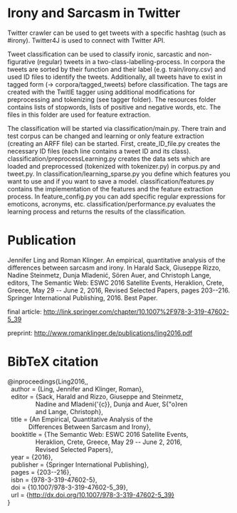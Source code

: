 # Irony and Sarcasm in Twitter

Twitter crawler can be used to get tweets with a specific hashtag (such as #irony).
Twitter4J is used to connect with Twitter API.

Tweet classification can be used to classify ironic, sarcastic and non-figurative (regular) tweets in a two-class-labelling-process.
In corpora the tweets are sorted by their function and their label (e.g. train/irony.csv) and used ID files to identify the tweets.
Additionally, all tweets have to exist in tagged form (-> corpora/tagged_tweets) before classification. 
The tags are created with the TwitIE tagger using additional modifications for preprocessing and tokenizing (see tagger folder).
The resources folder contains lists of stopwords, lists of positive and negative words, etc. The files in this folder are used for feature extraction.

The classification will be started via classification/main.py. 
There train and test corpus can be changed and learning or only feature extraction (creating an ARFF file) can be started.
First, create_ID_file.py creates the necessary ID files (each line contains a tweet ID and its class).
classification/preprocessLearning.py creates the data sets which are loaded and preprocessed (tokenized with tokenizer.py) in corpus.py and tweet.py.
In classification/learning_sparse.py you define which features you want to use and if you want to save a model.
classification/features.py contains the implementation of the features and the feature extraction process. 
In feature_config.py you can add specific regular expressions for emoticons, acronyms, etc.
classification/performance.py evaluates the learning process and returns the results of the classification.

# Publication

Jennifer Ling and Roman Klinger. An empirical, quantitative analysis of the differences between sarcasm and irony. In Harald Sack, Giuseppe Rizzo, Nadine Steinmetz, Dunja Mladenić, Sören Auer, and Christoph Lange, editors, The Semantic Web: ESWC 2016 Satellite Events, Heraklion, Crete, Greece, May 29 -- June 2, 2016, Revised Selected Papers, pages 203--216. Springer International Publishing, 2016. Best Paper. 

final article: http://link.springer.com/chapter/10.1007%2F978-3-319-47602-5_39

preprint: http://www.romanklinger.de/publications/ling2016.pdf

# BibTeX citation

@inproceedings{Ling2016,,<br/>
&nbsp;&nbsp;author = {Ling, Jennifer and Klinger, Roman},<br/>
&nbsp;&nbsp;editor = {Sack, Harald and Rizzo, Giuseppe and Steinmetz,<br/>
&nbsp;&nbsp;&nbsp;&nbsp;&nbsp;&nbsp;&nbsp;&nbsp;&nbsp;&nbsp;&nbsp;&nbsp;&nbsp;&nbsp;&nbsp;&nbsp;Nadine and Mladeni{\'{c}}, Dunja and Auer, S{\"o}ren <br/>
&nbsp;&nbsp;&nbsp;&nbsp;&nbsp;&nbsp;&nbsp;&nbsp;&nbsp;&nbsp;&nbsp;&nbsp;&nbsp;&nbsp;&nbsp;&nbsp;and Lange, Christoph}, <br/>
&nbsp;&nbsp;title = {An Empirical, Quantitative Analysis of the <br/>
&nbsp;&nbsp;&nbsp;&nbsp;&nbsp;&nbsp;&nbsp;&nbsp;&nbsp;&nbsp;&nbsp;&nbsp;Differences Between Sarcasm and Irony}, <br/>
&nbsp;&nbsp;booktitle = {The Semantic Web: ESWC 2016 Satellite Events, <br/>
&nbsp;&nbsp;&nbsp;&nbsp;&nbsp;&nbsp;&nbsp;&nbsp;&nbsp;&nbsp;&nbsp;&nbsp;&nbsp;&nbsp;&nbsp;&nbsp;Heraklion, Crete, Greece, May 29 -- June 2, 2016, <br/>
&nbsp;&nbsp;&nbsp;&nbsp;&nbsp;&nbsp;&nbsp;&nbsp;&nbsp;&nbsp;&nbsp;&nbsp;&nbsp;&nbsp;&nbsp;&nbsp;Revised Selected Papers}, <br/>
&nbsp;&nbsp;year = {2016}, <br/>
&nbsp;&nbsp;publisher = {Springer International Publishing}, <br/>
&nbsp;&nbsp;pages = {203--216}, <br/>
&nbsp;&nbsp;isbn = {978-3-319-47602-5}, <br/>
&nbsp;&nbsp;doi = {10.1007/978-3-319-47602-5_39}, <br/>
&nbsp;&nbsp;url = {http://dx.doi.org/10.1007/978-3-319-47602-5_39}<br/>
}
